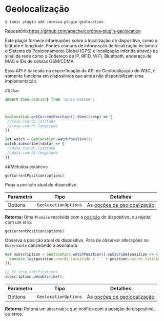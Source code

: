 # Geolocalização
`$ ionic plugin add cordova-plugin-geolocation` 


Repositório:https://github.com/apache/cordova-plugin-geolocation


Este plugin fornece informações sobre a localização do dispositivo, como a latitude e longitude. Fontes comuns de informação de localização incluindo o Sistema de Posicionamento Global (GPS) e localização inferida através de sinal de rede como o Endereço de IP, RFID, WiFi, Bluetooth, endereço de MAC e IDs de células GSM/CDMA. 


Essa API é baseada na especificação da API de Geolocalização do W3C, e somente funciona em dispositivos que ainda não disponibilizam uma implementação.


##Uso

```javascript
import {Geolocation} from 'ionic-native';



Geolocation.getCurrentPosition().then((resp) => {
 //resp.coords.latitude
 //resp.coords.longitude
})

let watch = Geolocation.watchPosition();
watch.subscribe((data) => {
 //data.coords.latitude
 //data.coords.longitude
})
```

##Métodos estáticos

`getCurrentPosition(options)`

Pega a posição atual do dispositivo.

Parametro | Tipo | Detalhes
------------ | ------------- | -------------
Options | `GeolocationOptions` | As [opções de geolocalização](https://developer.mozilla.org/en-US/docs/Web/API/PositionOptions)

**Retorna:** Uma `Promise` resolvida com a [posição](https://developer.mozilla.org/en-US/docs/Web/API/Position) do dispositivo, ou rejeita com um erro.

`getCurrentPosition(options)`


Observa a posição atual do dispositivo. Para de observar alterações no `Observable` cancelando a assinatura.


```javascript
var subscription = Geolocation.watchPosition().subscribe(position => {
  console.log(position.coords.longitude + ' ' + position.coords.latitude);
});

// To stop notifications
subscription.unsubscribe();
```

Parametro | Tipo | Detalhes
------------ | ------------- | -------------
Options | `GeolocationOptions` | As [opções de geolocalização](https://developer.mozilla.org/en-US/docs/Web/API/PositionOptions)

**Retorna:** Retona um `Observable` que notifica com a posição do dispositivo, ou erros.




